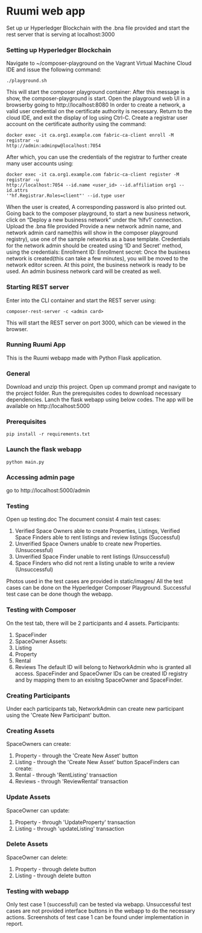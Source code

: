 # Ruumi web app

Set up ur Hyperledger Blockchain with the .bna file provided and start the rest server that is serving at localhost:3000

### Setting up Hyperledger Blockchain
Navigate to ~/composer-playground on the Vagrant Virtual Machine Cloud IDE and issue the following command:
```
./playground.sh
```
This will start the composer playground container:
After this message is show, the composer-playground is start.
Open the playground web UI in a browserby going to http://localhost:8080
In order to create a network, a valid user credential on the certificate authority is necessary. 
Return to the cloud IDE, and exit the display of log using Ctrl-C.
Create a registrar user account on the certificate authority using the command:
```
docker exec -it ca.org1.example.com fabric-ca-client enroll -M registrar -u
http://admin:adminpw@localhost:7054
```
After which, you can use the credentials of the registrar to further create many user accounts using:
```
docker exec -it ca.org1.example.com fabric-ca-client register -M registrar -u
http://localhost:7054 --id.name <user_id> --id.affiliation org1 --id.attrs
'"hf.Registrar.Roles=client"' --id.type user
```
When the user is created, A corresponding password is also printed out.
Going back to the composer playground, to start a new business network, click on “Deploy a new business network” under the ‘hlfv1’ connection.
Upload the .bna file provided
Provide a new network admin name, and network admin card name(this will show in the composer playground registry), use one of the sample networks as a base template.
Credentials for the network admin should be created using ‘ID and Secret’ method, using the credentials:
Enrollment ID: <user id>
Enrollment secret: <password returned from CA>
Once the business network is created(this can take a few minutes), you will be moved to the network editor screen.
At this point, the business network is ready to be used.
An admin business network card will be created as well.
  
### Starting REST server
Enter into the CLI container and start the REST server using:
```
composer-rest-server -c <admin card>
```
This will start the REST server on port 3000, which can be viewed in the browser.


### Running Ruumi App
This is the Ruumi webapp made with Python Flask application.

### General
Download and unzip this project.
Open up command prompt and navigate to the project folder.
Run the prerequisites codes to download necessary dependencies.
Lanch the flask webapp using below codes.
The app will be available on http://localhost:5000

### Prerequisites
```
pip install -r requirements.txt
```
### Launch the flask webapp
```
python main.py
```

### Accessing admin page
go to http://localhost:5000/admin


### Testing 
Open up testing.doc
The document consist 4 main test cases:

  1. Verified Space Owners able to create Properties, Listings, Verified Space Finders able to rent listings and review listings (Successful)
  2. Unverified Space Owners unable to create new Properties. (Unsuccessful)
  3. Unverified Space Finder unable to rent listings (Unsuccessful)
  4. Space Finders who did not rent a listing unable to write a review (Unsuccessful)
  
Photos used in the test cases are provided in static/images/
All the test cases can be done on the Hyperledger Composer Playground.
Successful test case can be done though the webapp. 

### Testing with Composer
On the test tab, there will be 2 participants and 4 assets.
Participants:
  1. SpaceFinder
  2. SpaceOwner
Assets:
  1. Listing
  2. Property
  3. Rental
  4. Reviews
The default ID will belong to NetworkAdmin who is granted all access.
SpaceFinder and SpaceOwner IDs can be created ID registry and by mapping them to an exisitng SpaceOwner and SpaceFinder.

### Creating Participants
Under each participants tab, NetworkAdmin can create new participant using the 'Create New Participant' button.

### Creating Assets
SpaceOwners can create:
  1. Property - through the 'Create New Asset' button
  2. Listing - through the 'Create New Asset' button
SpaceFinders can create:
  1. Rental - through 'RentListing' transaction
  2. Reviews - through 'ReviewRental' transaction

### Update Assets
SpaceOwner can update:
  1. Property - through 'UpdateProperty' transaction
  2. Listing - through 'updateListing' transaction

### Delete Assets
SpaceOwner can delete:
  1. Property - through delete button
  2. Listing - through delete button

### Testing with webapp
Only test case 1 (successful) can be tested via webapp.
Unsuccessful test cases are not provided interface buttons in the webapp to do the necessary actions.
Screenshots of test case 1 can be found under implementation in report.
